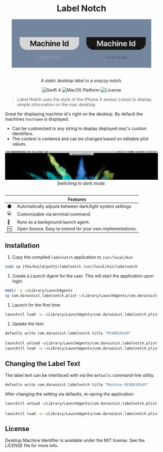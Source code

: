 <div align="center">
    <h1>Label Notch</h1>
    <img src="/Assets/Logo.png" alt="Label Notch" width=460px><br><br>
    <p><em>A static desktop label in a snazzy notch.</em></p>
    <span>
        <img src="https://img.shields.io/badge/Swift-4-yellow.svg" alt="Swift 4">
        <img src="https://img.shields.io/badge/platform-macOS-lightgray.svg" alt="MacOS Platform">
        <img src="https://img.shields.io/badge/license-MIT-blue.svg" alt="License">
    </span>
</div>

> Label Notch uses the style of the iPhone X sensor cutout to display simple information on the mac desktop.

Great for displaying machine id's right on the desktop. By default the machines `hostname` is displayed.
  - Can be customized to any string to display deployed mac's custom identifiers.
  - The content is centered and can be changed based on editable plist values.

<p align="center">
  <img src="/Assets/nightswitch.gif" alt="" width=600><br>
  <em>Switching to dark mode.</em>
  <br>
  <br>
</p>

|&nbsp;&nbsp;&nbsp;&nbsp;&nbsp;| Features |
|-|----------|
|:new_moon:|Automatically adjusts between dark/light system settings. |
|:computer:|Customizable via terminal command. |
|:tophat:|Runs as a background launch agent. |
|:free:|Open Source. Easy to extend for your own implementations. |


## Installation
1. Copy the compiled `labelnotch` application to `/usr/local/bin`
  ```Bash
  sudo cp {the/build/path}/labelnotch /usr/local/bin/labelnotch
  ```
1. Create a *Launch Agent* for the user. This will start the application upon login.
  ```Bash
  mkdir -p ~/Library/LaunchAgents
  cp com.darwinist.labelnotch.plist ~/Library/LaunchAgents/com.darwinist.labelnotch.plist # Copy plist to user's Launch Agents
  ```
1. Launch for the first time
  ```Bash
  launchctl load -w ~/Library/LaunchAgents/com.darwinist.labelnotch.plist
  ```
1. Update the text:
  ```Bash
  defaults write com.darwinist.labelnotch title "MC00010349"

  launchctl unload ~/Library/LaunchAgents/com.darwinist.labelnotch.plist
  launchctl load -w ~/Library/LaunchAgents/com.darwinist.labelnotch.plist
  ```


## Changing the Label Text
The label text can be interfaced with via the `defaults` command-line utility.

```Bash
defaults write com.darwinist.labelnotch title "Machine MC00010349"
```

After changing the setting via defaults, re-spring the application:

```Bash
launchctl unload ~/Library/LaunchAgents/com.darwinist.labelnotch.plist

launchctl load -w ~/Library/LaunchAgents/com.darwinist.labelnotch.plist
```

## License
Desktop Machine Identifier is available under the MIT license. See the LICENSE file for more info.
